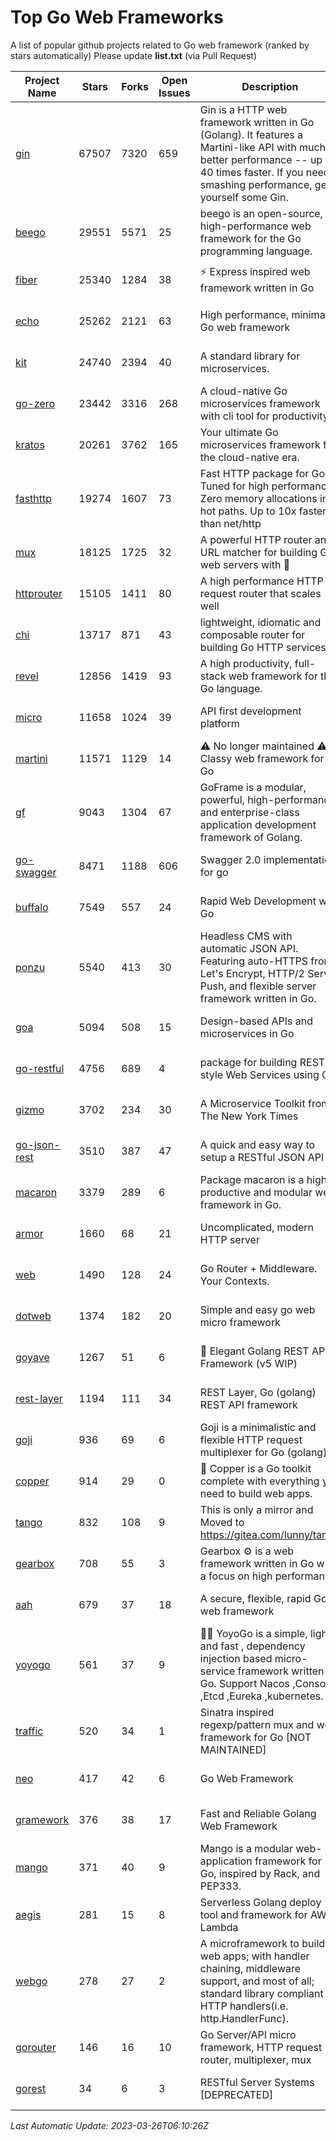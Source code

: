 # Top Go Web Frameworks
A list of popular github projects related to Go web framework (ranked by stars automatically)
Please update **list.txt** (via Pull Request)

| Project Name | Stars | Forks | Open Issues | Description | Last Commit |
| ------------ | ----- | ----- | ----------- | ----------- | ----------- |
| [gin](https://github.com/gin-gonic/gin) | 67507 | 7320 | 659 | Gin is a HTTP web framework written in Go (Golang). It features a Martini-like API with much better performance -- up to 40 times faster. If you need smashing performance, get yourself some Gin. | 2023-03-02 00:12:20 |
| [beego](https://github.com/beego/beego) | 29551 | 5571 | 25 | beego is an open-source, high-performance web framework for the Go programming language. | 2023-03-09 07:19:01 |
| [fiber](https://github.com/gofiber/fiber) | 25340 | 1284 | 38 | ⚡️ Express inspired web framework written in Go | 2023-03-25 16:47:38 |
| [echo](https://github.com/labstack/echo) | 25262 | 2121 | 63 | High performance, minimalist Go web framework | 2023-03-16 05:46:03 |
| [kit](https://github.com/go-kit/kit) | 24740 | 2394 | 40 | A standard library for microservices. | 2023-03-02 02:16:12 |
| [go-zero](https://github.com/zeromicro/go-zero) | 23442 | 3316 | 268 | A cloud-native Go microservices framework with cli tool for productivity. | 2023-03-25 12:40:21 |
| [kratos](https://github.com/go-kratos/kratos) | 20261 | 3762 | 165 | Your ultimate Go microservices framework for the cloud-native era. | 2023-03-23 03:08:21 |
| [fasthttp](https://github.com/valyala/fasthttp) | 19274 | 1607 | 73 | Fast HTTP package for Go. Tuned for high performance. Zero memory allocations in hot paths. Up to 10x faster than net/http | 2023-03-18 13:40:25 |
| [mux](https://github.com/gorilla/mux) | 18125 | 1725 | 32 | A powerful HTTP router and URL matcher for building Go web servers with 🦍 | 2022-12-09 15:56:57 |
| [httprouter](https://github.com/julienschmidt/httprouter) | 15105 | 1411 | 80 | A high performance HTTP request router that scales well | 2022-06-03 15:51:59 |
| [chi](https://github.com/go-chi/chi) | 13717 | 871 | 43 | lightweight, idiomatic and composable router for building Go HTTP services | 2023-02-20 16:21:57 |
| [revel](https://github.com/revel/revel) | 12856 | 1419 | 93 | A high productivity, full-stack web framework for the Go language. | 2022-04-12 20:53:30 |
| [micro](https://github.com/micro/micro) | 11658 | 1024 | 39 | API first development platform | 2023-03-24 04:06:39 |
| [martini](https://github.com/go-martini/martini) | 11571 | 1129 | 14 | ⚠️ No longer maintained ⚠️  Classy web framework for Go | 2017-01-21 21:58:54 |
| [gf](https://github.com/gogf/gf) | 9043 | 1304 | 67 | GoFrame is a modular, powerful, high-performance and enterprise-class application development framework of Golang.  | 2023-03-22 12:14:57 |
| [go-swagger](https://github.com/go-swagger/go-swagger) | 8471 | 1188 | 606 | Swagger 2.0 implementation for go | 2023-02-04 17:37:23 |
| [buffalo](https://github.com/gobuffalo/buffalo) | 7549 | 557 | 24 | Rapid Web Development w/ Go | 2023-01-26 15:34:17 |
| [ponzu](https://github.com/ponzu-cms/ponzu) | 5540 | 413 | 30 | Headless CMS with automatic JSON API. Featuring auto-HTTPS from Let's Encrypt, HTTP/2 Server Push, and flexible server framework written in Go. | 2020-01-02 00:14:32 |
| [goa](https://github.com/goadesign/goa) | 5094 | 508 | 15 | Design-based APIs and microservices in Go | 2023-03-21 20:25:42 |
| [go-restful](https://github.com/emicklei/go-restful) | 4756 | 689 | 4 | package for building REST-style Web Services using Go | 2023-03-09 16:41:50 |
| [gizmo](https://github.com/nytimes/gizmo) | 3702 | 234 | 30 | A Microservice Toolkit from The New York Times | 2021-04-30 15:27:05 |
| [go-json-rest](https://github.com/ant0ine/go-json-rest) | 3510 | 387 | 47 | A quick and easy way to setup a RESTful JSON API | 2017-09-13 04:12:08 |
| [macaron](https://github.com/go-macaron/macaron) | 3379 | 289 | 6 | Package macaron is a high productive and modular web framework in Go. | 2023-03-06 01:19:44 |
| [armor](https://github.com/labstack/armor) | 1660 | 68 | 21 | Uncomplicated, modern HTTP server | 2019-08-03 18:10:09 |
| [web](https://github.com/gocraft/web) | 1490 | 128 | 24 | Go Router + Middleware. Your Contexts. | 2019-02-07 15:06:52 |
| [dotweb](https://github.com/devfeel/dotweb) | 1374 | 182 | 20 | Simple and easy go web micro framework | 2022-08-11 09:03:59 |
| [goyave](https://github.com/go-goyave/goyave) | 1267 | 51 | 6 | 🍐 Elegant Golang REST API Framework (v5 WIP) | 2023-02-28 16:04:34 |
| [rest-layer](https://github.com/rs/rest-layer) | 1194 | 111 | 34 | REST Layer, Go (golang) REST API framework | 2021-09-30 23:58:01 |
| [goji](https://github.com/goji/goji) | 936 | 69 | 6 | Goji is a minimalistic and flexible HTTP request multiplexer for Go (golang) | 2019-01-26 23:58:29 |
| [copper](https://github.com/gocopper/copper) | 914 | 29 | 0 | 🚀‏‏‎    ‎‏‏‎‏‏‎‎‎‎‎‎Copper is a Go toolkit complete with everything you need to build web apps. | 2023-03-14 01:23:40 |
| [tango](https://github.com/lunny/tango) | 832 | 108 | 9 | This is only a mirror and Moved to https://gitea.com/lunny/tango | 2019-05-17 03:31:10 |
| [gearbox](https://github.com/gogearbox/gearbox) | 708 | 55 | 3 | Gearbox :gear: is a web framework written in Go with a focus on high performance | 2022-09-21 00:20:37 |
| [aah](https://github.com/go-aah/aah) | 679 | 37 | 18 | A secure, flexible, rapid Go web framework | 2020-09-02 02:31:20 |
| [yoyogo](https://github.com/yoyofx/yoyogo) | 561 | 37 | 9 | 🦄🌈 YoyoGo is a simple, light and fast , dependency injection based micro-service framework written in Go. Support Nacos ,Consoul ,Etcd ,Eureka ,kubernetes. | 2022-09-23 09:31:30 |
| [traffic](https://github.com/gravityblast/traffic) | 520 | 34 | 1 | Sinatra inspired regexp/pattern mux and web framework for Go [NOT MAINTAINED] | 2015-11-26 21:31:07 |
| [neo](https://github.com/ivpusic/neo) | 417 | 42 | 6 | Go Web Framework | 2017-08-14 23:54:31 |
| [gramework](https://github.com/gramework/gramework) | 376 | 38 | 17 | Fast and Reliable Golang Web Framework | 2023-01-24 23:49:42 |
| [mango](https://github.com/paulbellamy/mango) | 371 | 40 | 9 | Mango is a modular web-application framework for Go, inspired by Rack, and PEP333. | 2017-10-17 08:18:43 |
| [aegis](https://github.com/tmaiaroto/aegis) | 281 | 15 | 8 | Serverless Golang deploy tool and framework for AWS Lambda | 2019-07-28 17:59:41 |
| [webgo](https://github.com/bnkamalesh/webgo) | 278 | 27 | 2 | A microframework to build web apps; with handler chaining, middleware support, and most of all; standard library compliant HTTP handlers(i.e. http.HandlerFunc). | 2023-03-08 16:03:21 |
| [gorouter](https://github.com/vardius/gorouter) | 146 | 16 | 10 | Go Server/API micro framework, HTTP request router, multiplexer, mux | 2022-10-28 23:16:55 |
| [gorest](https://github.com/tideland/gorest) | 34 | 6 | 3 | RESTful Server Systems [DEPRECATED] | 2017-11-10 13:00:37 |

*Last Automatic Update: 2023-03-26T06:10:26Z*